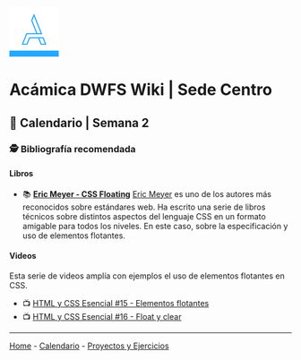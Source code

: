 <img src="/assets/acamica.jpg">

# Acámica DWFS Wiki | Sede Centro

## 📅 Calendario | Semana 2

<!-- ### Martes 20 de Marzo

...

### Jueves 22 de Marzo

... -->

<!-- ### 👩‍💻 Módulos y unidades relacionados -->

<!-- * [CSS: Layout y Grilla | Unidad 2 | Posicionamiento](https://www.acamica.com/clases/3993/css-layout-grilla/a-que-llamamos-layout) -->

### 🕵️ Bibliografía recomendada

<!-- #### Documentación técnica -->

<!-- * 📄&nbsp;<a href="https://developer.mozilla.org/es/docs/Web/CSS/box-sizing" target="_blank">CSS - box-sizing | MDN</a>-->

#### Libros

* 📚&nbsp;[**Eric Meyer - CSS Floating**](http://shop.oreilly.com/product/0636920041627.do)&nbsp;[Eric Meyer](https://meyerweb.com/) es uno de los autores más reconocidos sobre estándares web. Ha escrito una serie de libros técnicos sobre distintos aspectos del lenguaje CSS en un formato amigable para todos los niveles. En este caso, sobre la especificación y uso de elementos flotantes.

<!-- #### Artículos -->

<!-- * 🔖&nbsp;[Cómo cambiar el modelo de caja de los navegadores con Box-sizing CSS](http://www.falconmasters.com/css/como-cambiar-modelo-de-caja-navegadores-box-sizing-css/") -->

#### Videos

Esta serie de videos amplía con ejemplos el uso de elementos flotantes en CSS.

* 📺&nbsp;[HTML y CSS Esencial #15 - Elementos flotantes](https://www.youtube.com/watch?v=z6ICWYGTHIM)
* 📺&nbsp;[HTML y CSS Esencial #16 - Float y clear](https://www.youtube.com/watch?v=bqotYL2pZjM)

<!-- ### 🛠️ Enlaces útiles -->

----

[Home](/readme.md) - [Calendario](/semanas/calendario.md) - [Proyectos y Ejercicios](/proyectos-y-ejercicios.md)